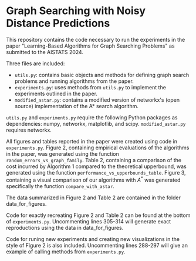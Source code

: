 # Graph Searching with Noisy Distance Predictions
This repository contains the code necessary to run the experiments in the paper "Learning-Based Algorithms for Graph Searching Problems" as submitted to the AISTATS 2024.

Three files are included:
  - ``utils.py``: contains basic objects and methods for defining graph search problems and running algorithms from the paper.
  - ``experiments.py``: uses methods from ``utils.py`` to implement the experiments outlined in the paper.
  - ``modified_astar.py``: contains a modified version of networkx's (open source) implementation of the A* search algorithm.

``utils.py`` and ``experiments.py`` require the following Python packages as dependencies: numpy, networkx, matplotlib, and scipy. ``modified_astar.py`` requires networkx.

All figures and tables reported in the paper were created using code in ``experiments.py``. Figure 2, containing empirical evaluations of the algorithms in the paper, was generated using the function ``random_errors_vs_graph_family``. Table 2, containing a comparison of the cost incurred by Algorithm 1 compared to the theoretical upperbound, was generated using the function ``performance_vs_upperbounds_table``. Figure 3, containing a visual comparison of our algorithms with $A^*$ was generated specifically the function ``compare_with_astar``.

The data summarized in Figure 2 and Table 2 are contained in the folder data_for_figures.

Code for exactly recreating Figure 2 and Table 2 can be found at the bottom of ``experiments.py``. Uncommenting lines 305-314 will generate exact reproductions using the data in data_for_figures.

Code for runing new experiments and creating new visualizations in the style of Figure 2 is also included. Uncommenting lines 288-297 will give an example of calling methods from ``experiments.py``.
